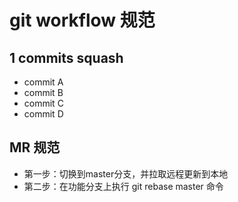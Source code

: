 # git workflow 规范
## 1 commits squash
+ commit A
+ commit B
+ commit C
+ commit D
## MR 规范
+ 第一步：切换到master分支，并拉取远程更新到本地
+ 第二步：在功能分支上执行 git rebase master 命令

